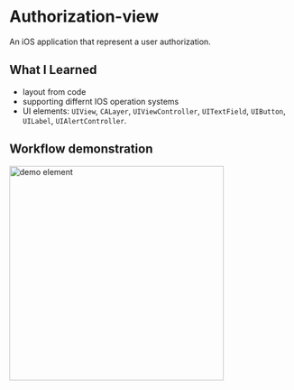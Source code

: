 # Authorization-view

An iOS application that represent a user authorization.

## What I Learned
 - layout from code
 - supporting differnt IOS operation systems
 - UI elements: `UIView`, `CALayer`, `UIViewController`, `UITextField`, `UIButton`, `UILabel`, `UIAlertController`.
 
 ## Workflow demonstration

  <img alt="demo element" src="Task/Demo_pres.gif" width="380" />

